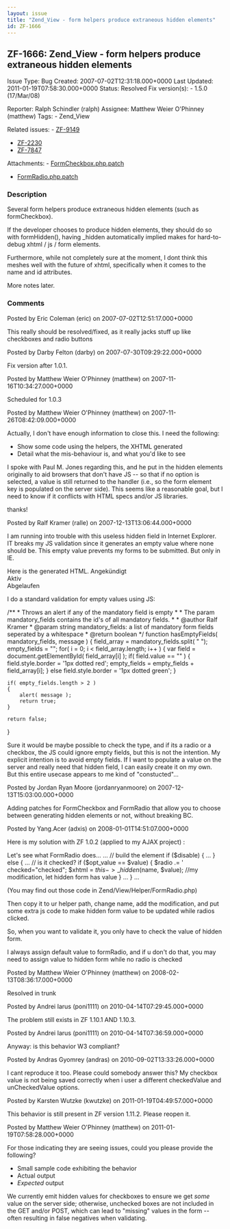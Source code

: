 ```yaml
---
layout: issue
title: "Zend_View - form helpers produce extraneous hidden elements"
id: ZF-1666
---
```


ZF-1666: Zend\_View - form helpers produce extraneous hidden elements
---------------------------------------------------------------------

 Issue Type: Bug Created: 2007-07-02T12:31:18.000+0000 Last Updated: 2011-01-19T07:58:30.000+0000 Status: Resolved Fix version(s): - 1.5.0 (17/Mar/08)
 
 Reporter:  Ralph Schindler (ralph)  Assignee:  Matthew Weier O'Phinney (matthew)  Tags: - Zend\_View
 
 Related issues: - [ZF-9149](/issues/browse/ZF-9149)
- [ZF-2230](/issues/browse/ZF-2230)
- [ZF-7847](/issues/browse/ZF-7847)
 
 Attachments: - [FormCheckbox.php.patch](/issues/secure/attachment/10960/FormCheckbox.php.patch)
- [FormRadio.php.patch](/issues/secure/attachment/10961/FormRadio.php.patch)
 
### Description

Several form helpers produce extraneous hidden elements (such as formCheckbox).

If the developer chooses to produce hidden elements, they should do so with formHidden(), having \_hidden automatically implied makes for hard-to-debug xhtml / js / form elements.

Furthermore, while not completely sure at the moment, I dont think this meshes well with the future of xhtml, specifically when it comes to the name and id attributes.

More notes later.

 

 

### Comments

Posted by Eric Coleman (eric) on 2007-07-02T12:51:17.000+0000

This really should be resolved/fixed, as it really jacks stuff up like checkboxes and radio buttons

 

 

Posted by Darby Felton (darby) on 2007-07-30T09:29:22.000+0000

Fix version after 1.0.1.

 

 

Posted by Matthew Weier O'Phinney (matthew) on 2007-11-16T10:34:27.000+0000

Scheduled for 1.0.3

 

 

Posted by Matthew Weier O'Phinney (matthew) on 2007-11-26T08:42:09.000+0000

Actually, I don't have enough information to close this. I need the following:

- Show some code using the helpers, the XHTML generated
- Detail what the mis-behaviour is, and what you'd like to see

I spoke with Paul M. Jones regarding this, and he put in the hidden elements originally to aid browsers that don't have JS -- so that if no option is selected, a value is still returned to the handler (i.e., so the form element key is populated on the server side). This seems like a reasonable goal, but I need to know if it conflicts with HTML specs and/or JS libraries.

thanks!

 

 

Posted by Ralf Kramer (ralle) on 2007-12-13T13:06:44.000+0000

I am running into trouble with this useless hidden field in Internet Explorer. IT breaks my JS validation since it generates an empty value where none should be. This empty value prevents my forms to be submitted. But only in IE.

Here is the generated HTML. Angekündigt  
Aktiv  
Abgelaufen

I do a standard validation for empty values using JS:

/\*\* \* Throws an alert if any of the mandatory field is empty \* \* The param mandatory\_fields contains the id's of all mandatory fields. \* \* @author Ralf Kramer \* @param string mandatory\_fields: a list of mandatory form fields seperated by a whitespace \* @return boolean \*/ function hasEmptyFields( mandatory\_fields, message ) { field\_array = mandatory\_fields.split( " "); empty\_fields = ""; for( i = 0; i < field\_array.length; i++ ) { var field = document.getElementById( field\_array[i] ); if( field.value == "" ) { field.style.border = '1px dotted red'; empty\_fields = empty\_fields + field\_array[i]; } else field.style.border = '1px dotted green'; }

 
    if( empty_fields.length > 2 )
    {
        alert( message );
        return true;
    }
    
    return false;


}

Sure it would be maybe possible to check the type, and if its a radio or a checkbox, the JS could ignore empty fields, but this is not the intention. My explicit intention is to avoid empty fields. If I want to populate a value on the server and really need that hidden field, I can easily create it on my own. But this entire usecase appears to me kind of "constucted"...

 

 

Posted by Jordan Ryan Moore (jordanryanmoore) on 2007-12-13T15:03:00.000+0000

Adding patches for FormCheckbox and FormRadio that allow you to choose between generating hidden elements or not, without breaking BC.

 

 

Posted by Yang.Acer (adxis) on 2008-01-01T14:51:07.000+0000

Here is my solution with ZF 1.0.2 (applied to my AJAX project) :

Let's see what FormRadio does... ... // build the element if ($disable) { ... } else { ... // is it checked? if ($opt\_value == $value) { $radio .= ' checked="checked"; $xhtml = $this->\_hidden($name, $value); //my modification, let hidden form has value } ... } ...

(You may find out those code in Zend/View/Helper/FormRadio.php)

Then copy it to ur helper path, change name, add the modification, and put some extra js code to make hidden form value to be updated while radios clicked.

So, when you want to validate it, you only have to check the value of hidden form.

I always assign default value to formRadio, and if u don't do that, you may need to assign value to hidden form while no radio is checked

 

 

Posted by Matthew Weier O'Phinney (matthew) on 2008-02-13T08:36:17.000+0000

Resolved in trunk

 

 

Posted by Andrei Iarus (poni1111) on 2010-04-14T07:29:45.000+0000

The problem still exists in ZF 1.10.1 AND 1.10.3.

 

 

Posted by Andrei Iarus (poni1111) on 2010-04-14T07:36:59.000+0000

Anyway: is this behavior W3 compliant?

 

 

Posted by Andras Gyomrey (andras) on 2010-09-02T13:33:26.000+0000

I cant reproduce it too. Please could somebody answer this? My checkbox value is not being saved correctly when i user a different checkedValue and unCheckedValue options.

 

 

Posted by Karsten Wutzke (kwutzke) on 2011-01-19T04:49:57.000+0000

This behavior is still present in ZF version 1.11.2. Please reopen it.

 

 

Posted by Matthew Weier O'Phinney (matthew) on 2011-01-19T07:58:28.000+0000

For those indicating they are seeing issues, could you please provide the following?

- Small sample code exhibiting the behavior
- Actual output
- _Expected_ output

We currently emit hidden values for checkboxes to ensure we get _some_ value on the server side; otherwise, unchecked boxes are not included in the GET and/or POST, which can lead to "missing" values in the form -- often resulting in false negatives when validating.

 

 